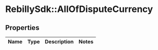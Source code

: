# RebillySdk::AllOfDisputeCurrency

## Properties
Name | Type | Description | Notes
------------ | ------------- | ------------- | -------------

